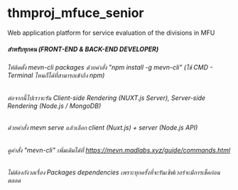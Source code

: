 # thmproj_mfuce_senior
Web application platform for service evaluation of the divisions in MFU

##### สำหรับทุกคน (FRONT-END & BACK-END DEVELOPER)
###### ให้ติดตั้ง mevn-cli packages ด้วยคำสั่ง "npm install -g mevn-cli" (ใช้ CMD - Terminal ไหนก็ได้ที่สามารถเข้าถึง npm)
###### ต่อจากนี้ไปเราจะรัน Client-side Rendering (NUXT.js Server), Server-side Rendering (Node.js / MongoDB)
###### ด้วยคำสั่ง mevn serve แล้วเลือก client (Nuxt.js) + server (Node.js API)
###### ดูคำสั่ง "mevn-cli" เพิ่มเติมได้ที่ https://mevn.madlabs.xyz/guide/commands.html
###### ไม่ต้องกังวลเรื่อง Packages dependencies เพราะทุกครั้งที่จะรันเซิฟเวอร์จะมีการเช็คก่อนตลอด
